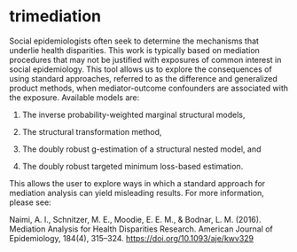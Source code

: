 # trimediation
Social epidemiologists often seek to determine the mechanisms that
underlie health disparities. This work is typically based on mediation 
procedures that may not be justified with exposures of common interest in 
social epidemiology. This tool allows us to explore the consequences of using 
standard approaches, referred to as the difference and generalized product 
methods, when mediator-outcome confounders are associated with the exposure.
Available models are: 

  1) The inverse probability-weighted marginal structural models, 
    
  2) The structural transformation method, 
    
  3) The doubly robust g-estimation of a structural nested model, and 
    
  4) The doubly robust targeted minimum loss-based estimation. 
    
This allows the user to explore ways in which a standard approach for 
mediation analysis can yield misleading results. For more information,
please see:

Naimi, A. I., Schnitzer, M. E., Moodie, E. E. M., & Bodnar, L. M. (2016).
Mediation Analysis for Health Disparities Research. American Journal of
Epidemiology, 184(4), 315–324. https://doi.org/10.1093/aje/kwv329
    
